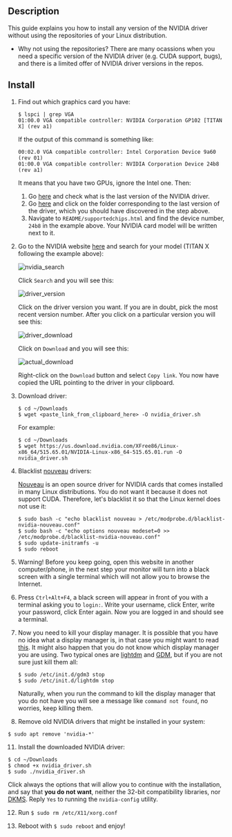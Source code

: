 Description
-----------

This guide explains you how to install any version of the NVIDIA driver without using the repositories of your Linux distribution. 

* Why not using the repositories? There are many ocassions when you need a specific version of the NVIDIA driver (e.g. CUDA support, bugs), and there is a limited offer of NVIDIA driver versions in the repos.


Install
-------

1. Find out which graphics card you have:
   ```
   $ lspci | grep VGA
   01:00.0 VGA compatible controller: NVIDIA Corporation GP102 [TITAN X] (rev a1)
   ```
   
   If the output of this command is something like:
   ```
   00:02.0 VGA compatible controller: Intel Corporation Device 9a60 (rev 01)
   01:00.0 VGA compatible controller: NVIDIA Corporation Device 24b8 (rev a1)
   ```
   It means that you have two GPUs, ignore the Intel one. Then:
   1. Go [here](https://download.nvidia.com/XFree86/Linux-x86_64/latest.txt) and check what is the last version of the NVIDIA driver.
   2. Go [here](https://download.nvidia.com/XFree86/Linux-x86_64/) and click on the folder corresponding to the last version of the driver, which you should have discovered in the step above.
   3. Navigate to `README/supportedchips.html` and find the device number, `24b8` in the example above. Your NVIDIA card model will be written next to it.
   
2. Go to the NVIDIA website [here](https://www.nvidia.com/Download/Find.aspx) and search for your model (TITAN X following the example above):

   ![nvidia_search](https://user-images.githubusercontent.com/3996630/189359318-debc0b8a-7060-4c7d-a8b5-978ee308a218.png)

   Click `Search` and you will see this:
  
   ![driver_version](https://user-images.githubusercontent.com/3996630/189361233-afedb1de-32c6-4996-94b0-5ddc29a9a668.png)
  
   Click on the driver version you want. If you are in doubt, pick the most recent version number. After you click on a particular version you will see this:
  
   ![driver_download](https://user-images.githubusercontent.com/3996630/189362593-58cc9c69-e049-47e6-9547-c582b0409317.png)
  
   Click on `Download` and you will see this:
  
   ![actual_download](https://user-images.githubusercontent.com/3996630/189362659-cef006e2-3dd5-4202-921e-a9a6652b9fae.png)

   Right-click on the `Download` button and select `Copy link`. You now have copied the URL pointing to the driver in your clipboard.
  
3. Download driver:
   ```
   $ cd ~/Downloads
   $ wget <paste_link_from_clipboard_here> -O nvidia_driver.sh
   ```
   For example:
   ```
   $ cd ~/Downloads
   $ wget https://us.download.nvidia.com/XFree86/Linux-x86_64/515.65.01/NVIDIA-Linux-x86_64-515.65.01.run -O nvidia_driver.sh
   ```
  
4. Blacklist [nouveau](https://en.wikipedia.org/wiki/Nouveau_(software)) drivers:
   
   [Nouveau](https://en.wikipedia.org/wiki/Nouveau_(software)) is an open source driver for NVIDIA cards that comes installed in many Linux distributions. You do not want it because it does not support CUDA. Therefore, let's blacklist it so that the Linux kernel does not use it:
   
   ```
   $ sudo bash -c "echo blacklist nouveau > /etc/modprobe.d/blacklist-nvidia-nouveau.conf"
   $ sudo bash -c "echo options nouveau modeset=0 >> /etc/modprobe.d/blacklist-nvidia-nouveau.conf"
   $ sudo update-initramfs -u
   $ sudo reboot
   ```
   
7. Warning! Before you keep going, open this website in another computer/phone, in the next step your monitor will turn into a black screen with a single terminal which will not allow you to browse the Internet. 

8. Press `Ctrl+Alt+F4`, a black screen will appear in front of you with a terminal asking you to `login:`. Write your username, click Enter, write your password, click Enter again. Now you are logged in and should see a terminal.

9. Now you need to kill your display manager. It is possible that you have no idea what a display manager is, in that case you might want to read [this](https://itsfoss.com/display-manager). It might also happen that you do not know which display manager you are using. Two typical ones are [lightdm](https://en.wikipedia.org/wiki/LightDM) and [GDM](https://en.wikipedia.org/wiki/GNOME_Display_Manager), but if you are not sure just kill them all:
   ```
   $ sudo /etc/init.d/gdm3 stop
   $ sudo /etc/init.d/lightdm stop
   ```
   
   Naturally, when you run the command to kill the display manager that you do not have you will see a message like `command not found`, no worries, keep killing them.
   
10. Remove old NVIDIA drivers that might be installed in your system:

   ```
   $ sudo apt remove 'nvidia-*'
   ```

11. Install the downloaded NVIDIA driver:

   ```
   $ cd ~/Downloads
   $ chmod +x nvidia_driver.sh
   $ sudo ./nvidia_driver.sh
   ```
   
   Click always the options that will allow you to continue with the installation, and say that **you do not want**, neither the 32-bit compatibility libraries, nor [DKMS](https://en.wikipedia.org/wiki/Dynamic_Kernel_Module_Support). Reply `Yes` to running the `nvidia-config` utility.
   
12. Run `$ sudo rm /etc/X11/xorg.conf`

13. Reboot with `$ sudo reboot` and enjoy!
   
